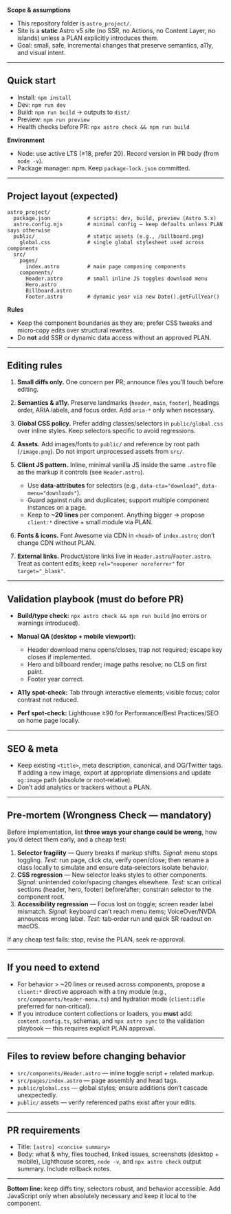 **Scope & assumptions**

* This repository folder is `astro_project/`.
* Site is a **static** Astro v5 site (no SSR, no Actions, no Content Layer, no islands) unless a PLAN explicitly introduces them.
* Goal: small, safe, incremental changes that preserve semantics, a11y, and visual intent.

---

## Quick start

* Install: `npm install`
* Dev: `npm run dev`
* Build: `npm run build` → outputs to `dist/`
* Preview: `npm run preview`
* Health checks before PR: `npx astro check && npm run build`

**Environment**

* Node: use active LTS (≥18, prefer 20). Record version in PR body (from `node -v`).
* Package manager: npm. Keep `package-lock.json` committed.

---

## Project layout (expected)

```
astro_project/
  package.json            # scripts: dev, build, preview (Astro 5.x)
  astro.config.mjs        # minimal config – keep defaults unless PLAN says otherwise
  public/                 # static assets (e.g., /billboard.png)
    global.css            # single global stylesheet used across components
  src/
    pages/
      index.astro         # main page composing components
    components/
      Header.astro        # small inline JS toggles download menu
      Hero.astro
      Billboard.astro
      Footer.astro        # dynamic year via new Date().getFullYear()
```

**Rules**

* Keep the component boundaries as they are; prefer CSS tweaks and micro‑copy edits over structural rewrites.
* Do **not** add SSR or dynamic data access without an approved PLAN.

---

## Editing rules

1. **Small diffs only.** One concern per PR; announce files you’ll touch before editing.
2. **Semantics & a11y.** Preserve landmarks (`header`, `main`, `footer`), headings order, ARIA labels, and focus order. Add `aria-*` only when necessary.
3. **Global CSS policy.** Prefer adding classes/selectors in `public/global.css` over inline styles. Keep selectors specific to avoid regressions.
4. **Assets.** Add images/fonts to `public/` and reference by root path (`/image.png`). Do not import unprocessed assets from `src/`.
5. **Client JS pattern.** Inline, minimal vanilla JS inside the same `.astro` file as the markup it controls (see `Header.astro`).

   * Use **data‑attributes** for selectors (e.g., `data-cta="download"`, `data-menu="downloads"`).
   * Guard against nulls and duplicates; support multiple component instances on a page.
   * Keep to **\~20 lines** per component. Anything bigger → propose `client:*` directive + small module via PLAN.
6. **Fonts & icons.** Font Awesome via CDN in `<head>` of `index.astro`; don’t change CDN without PLAN.
7. **External links.** Product/store links live in `Header.astro`/`Footer.astro`. Treat as content edits; keep `rel="noopener noreferrer"` for `target="_blank"`.

---

## Validation playbook (must do before PR)

* **Build/type check:** `npx astro check && npm run build` (no errors or warnings introduced).
* **Manual QA (desktop + mobile viewport):**

  * Header download menu opens/closes, trap not required; escape key closes if implemented.
  * Hero and billboard render; image paths resolve; no CLS on first paint.
  * Footer year correct.
* **A11y spot‑check:** Tab through interactive elements; visible focus; color contrast not reduced.
* **Perf spot‑check:** Lighthouse ≥90 for Performance/Best Practices/SEO on home page locally.

---

## SEO & meta

* Keep existing `<title>`, meta description, canonical, and OG/Twitter tags. If adding a new image, export at appropriate dimensions and update `og:image` path (absolute or root‑relative).
* Don’t add analytics or trackers without a PLAN.

---

## Pre‑mortem (Wrongness Check — mandatory)

Before implementation, list **three ways your change could be wrong**, how you’d detect them early, and a cheap test:

1. **Selector fragility** — Query breaks if markup shifts. *Signal:* menu stops toggling. *Test:* run page, click cta, verify open/close; then rename a class locally to simulate and ensure data‑selectors isolate behavior.
2. **CSS regression** — New selector leaks styles to other components. *Signal:* unintended color/spacing changes elsewhere. *Test:* scan critical sections (header, hero, footer) before/after; constrain selector to the component root.
3. **Accessibility regression** — Focus lost on toggle; screen reader label mismatch. *Signal:* keyboard can’t reach menu items; VoiceOver/NVDA announces wrong label. *Test:* tab‑order run and quick SR readout on macOS.

If any cheap test fails: stop, revise the PLAN, seek re‑approval.

---

## If you need to extend

* For behavior > \~20 lines or reused across components, propose a `client:*` directive approach with a tiny module (e.g., `src/components/header-menu.ts`) and hydration mode (`client:idle` preferred for non‑critical).
* If you introduce content collections or loaders, you **must** add: `content.config.ts`, schemas, and `npx astro sync` to the validation playbook — this requires explicit PLAN approval.

---

## Files to review before changing behavior

* `src/components/Header.astro` — inline toggle script + related markup.
* `src/pages/index.astro` — page assembly and head tags.
* `public/global.css` — global styles; ensure additions don’t cascade unexpectedly.
* `public/` assets — verify referenced paths exist after your edits.

---

## PR requirements

* Title: `[astro] <concise summary>`
* Body: what & why, files touched, linked issues, screenshots (desktop + mobile), Lighthouse scores, `node -v`, and `npx astro check` output summary. Include rollback notes.

---

**Bottom line:** keep diffs tiny, selectors robust, and behavior accessible. Add JavaScript only when absolutely necessary and keep it local to the component.
